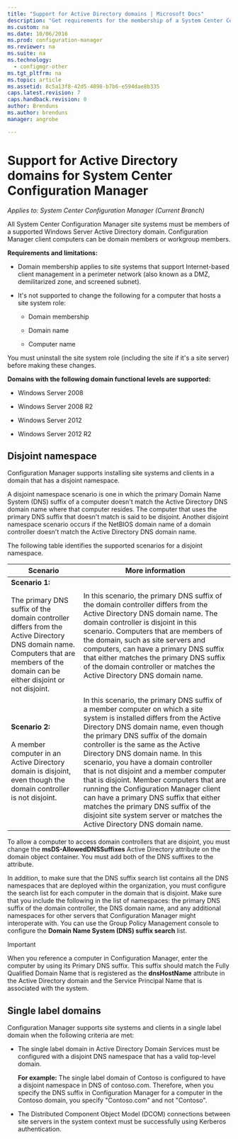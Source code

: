 ```yaml
---
title: "Support for Active Directory domains | Microsoft Docs"
description: "Get requirements for the membership of a System Center Configuration Manager site system in an Active Directory domain."
ms.custom: na
ms.date: 10/06/2016
ms.prod: configuration-manager
ms.reviewer: na
ms.suite: na
ms.technology:
  - configmgr-other
ms.tgt_pltfrm: na
ms.topic: article
ms.assetid: 8c5a13f8-42d5-4898-b7b6-e594dae8b335
caps.latest.revision: 7
caps.handback.revision: 0
author: Brendunsms.author: brenduns
manager: angrobe

---
```

# Support for Active Directory domains for System Center Configuration Manager*Applies to: System Center Configuration Manager (Current Branch)*
All System Center Configuration Manager site systems must be members of a supported Windows Server Active Directory domain. Configuration Manager client computers can be domain members or workgroup members.  

 **Requirements and limitations:**  

-   Domain membership applies to site systems that support Internet-based client management in a perimeter network (also known as a DMZ, demilitarized zone, and screened subnet).  

-   It's not supported to change the following for a computer that hosts a site system role:  

    -   Domain membership  

    -   Domain name  

    -   Computer name  

You must uninstall the site system role (including the site if it's a site server) before making these changes.  

**Domains with the following domain functional levels are supported:**  

-   Windows Server 2008  

-   Windows Server 2008 R2  

-   Windows Server 2012  

-   Windows Server 2012 R2  

##  <a name="bkmk_Disjoint"></a> Disjoint namespace  
Configuration Manager supports installing site systems and clients in a domain that has a disjoint namespace.  

A disjoint namespace scenario is one in which the primary Domain Name System (DNS) suffix of a computer doesn't match the Active Directory DNS domain name where that computer resides. The computer that uses the primary DNS suffix that doesn't match is said to be disjoint. Another disjoint namespace scenario occurs if the NetBIOS domain name of a domain controller doesn't match the Active Directory DNS domain name.  

The following table identifies the supported scenarios for a disjoint namespace.  

|Scenario|More information|  
|--------------|----------------------|  
|**Scenario 1:**<br /><br /> The primary DNS suffix of the domain controller differs from the Active Directory DNS domain name. Computers that are members of the domain can be either disjoint or not disjoint.|In this scenario, the primary DNS suffix of the domain controller differs from the Active Directory DNS domain name. The domain controller is disjoint in this scenario. Computers that are members of the domain, such as site servers and computers, can have a primary DNS suffix that either matches the primary DNS suffix of the domain controller or matches the Active Directory DNS domain name.|  
|**Scenario 2:**<br /><br /> A member computer in an Active Directory domain is disjoint, even though the domain controller is not disjoint.|In this scenario, the primary DNS suffix of a member computer on which a site system is installed differs from the Active Directory DNS domain name, even though the primary DNS suffix of the domain controller is the same as the Active Directory DNS domain name. In this scenario, you have a domain controller that is not disjoint and a member computer that is disjoint. Member computers that are running the Configuration Manager client can have a primary DNS suffix that either matches the primary DNS suffix of the disjoint site system server or matches the Active Directory DNS domain name.|  

 To allow a computer to access domain controllers that are disjoint, you must change the **msDS-AllowedDNSSuffixes** Active Directory attribute on the domain object container. You must add both of the DNS suffixes to the attribute.  

 In addition, to make sure that the DNS suffix search list contains all the DNS namespaces that are deployed within the organization, you must configure the search list for each computer in the domain that is disjoint. Make sure that you include the following in the list of namespaces: the primary DNS suffix of the domain controller, the DNS domain name, and any additional namespaces for other servers that Configuration Manager might interoperate with. You can use the Group Policy Management console to configure the **Domain Name System (DNS) suffix search** list.  

> [!IMPORTANT]  
>  When you reference a computer in Configuration Manager, enter the computer by using its Primary DNS suffix. This suffix should match the Fully Qualified Domain Name that is registered as the **dnsHostName** attribute in the Active Directory domain and the Service Principal Name that is associated with the system.  

##  <a name="bkmk_SLD"></a> Single label domains  
 Configuration Manager supports site systems and clients in a single label domain when the following criteria are met:  

-   The single label domain in Active Directory Domain Services must be configured with a disjoint DNS namespace that has a valid top-level domain.  

     **For example:** The single label domain of Contoso is configured to have a disjoint namespace in DNS of contoso.com. Therefore, when you specify the DNS suffix in Configuration Manager for a computer in the Contoso domain, you specify "Contoso.com" and not "Contoso".  

-   The Distributed Component Object Model (DCOM) connections between site servers in the system context must be successfully using Kerberos authentication.  
